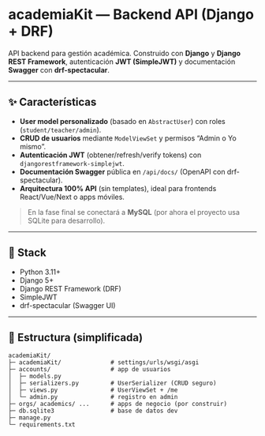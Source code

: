 # academiaKit — Backend API (Django + DRF)

API backend para gestión académica. Construido con **Django** y **Django REST Framework**, autenticación **JWT (SimpleJWT)** y documentación **Swagger** con **drf-spectacular**.

---

## ✨ Características
- **User model personalizado** (basado en `AbstractUser`) con roles (`student/teacher/admin`).
- **CRUD de usuarios** mediante `ModelViewSet` y permisos “Admin o Yo mismo”.
- **Autenticación JWT** (obtener/refresh/verify tokens) con `djangorestframework-simplejwt`.
- **Documentación Swagger** pública en `/api/docs/` (OpenAPI con drf-spectacular).
- **Arquitectura 100% API** (sin templates), ideal para frontends React/Vue/Next o apps móviles.

> En la fase final se conectará a **MySQL** (por ahora el proyecto usa SQLite para desarrollo).

---

## 🧱 Stack
- Python 3.11+
- Django 5+
- Django REST Framework (DRF)
- SimpleJWT
- drf-spectacular (Swagger UI)

---

## 📁 Estructura (simplificada)
```
academiaKit/
├─ academiaKit/              # settings/urls/wsgi/asgi
├─ accounts/                 # app de usuarios
│  ├─ models.py
│  ├─ serializers.py         # UserSerializer (CRUD seguro)
│  ├─ views.py               # UserViewSet + /me
│  └─ admin.py               # registro en admin
├─ orgs/ academics/ ...      # apps de negocio (por construir)
├─ db.sqlite3                # base de datos dev
├─ manage.py
└─ requirements.txt
